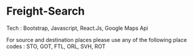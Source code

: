 # Freight-Search

Tech : Bootstrap, Javascript, React.Js, Google Maps Api

For source and destination places please use any of the following place codes : STO, GOT, FTL, ORL, SVH, ROT
